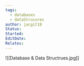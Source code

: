 ```yaml
---
tags:
  - databases
  - dataStrucures
author: jacgit18
Status: 
Started: 
EditDate: 
Relates:
---
```

![[Database & Data Structrues.jpg]]